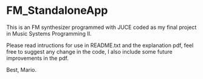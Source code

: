 # FM_StandaloneApp
This is an FM synthesizer programmed with JUCE coded as my final project in Music Systems Programming II.

Please read intructions for use in README.txt and the explanation pdf, feel free to suggest any change in the code, I also include some future improvements in the pdf.

Best,
Mario.
